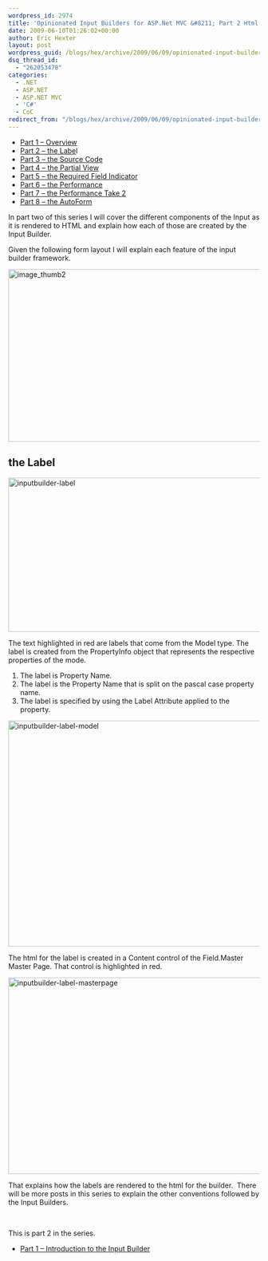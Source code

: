```yaml
---
wordpress_id: 2974
title: 'Opinionated Input Builders for ASP.Net MVC &#8211; Part 2 Html Layout for the Label'
date: 2009-06-10T01:26:02+00:00
author: Eric Hexter
layout: post
wordpress_guid: /blogs/hex/archive/2009/06/09/opinionated-input-builders-for-asp-net-mvc-part-2-html-layout-for-the-label.aspx
dsq_thread_id:
  - "262053478"
categories:
  - .NET
  - ASP.NET
  - ASP.NET MVC
  - 'C#'
  - CoC
redirect_from: "/blogs/hex/archive/2009/06/09/opinionated-input-builders-for-asp-net-mvc-part-2-html-layout-for-the-label.aspx/"
---
```

  * <a href="/blogs/hex/archive/2009/06/09/opinionated-input-builders-for-asp-net-mvc-using-partials-part-i.aspx" target="_blank">Part 1 – Overview</a> 
  * <a href="/blogs/hex/archive/2009/06/09/opinionated-input-builders-for-asp-net-mvc-part-2-html-layout-for-the-label.aspx" target="_blank">Part 2 – the Labe</a>l 
  * <a href="/blogs/hex/archive/2009/06/10/opinionated-input-builders-for-asp-net-mvc-part-3-the-source-code.aspx" target="_blank">Part 3 – the Source Code</a> 
  * <a href="/blogs/hex/archive/2009/06/10/opinionated-input-builders-for-asp-net-mvc-part-3-the-partial-view-inputs.aspx" target="_blank">Part 4 – the Partial View</a> 
  * <a href="/blogs/hex/archive/2009/06/10/opinionated-input-builders-for-asp-net-mvc-part-5-the-required-input.aspx" target="_blank">Part 5 – the Required Field Indicator</a>&#160; 
  * <a href="http://www.lostechies.com/blogs/hex/archive/2009/06/13/opinionated-input-builders-part-6-performance-of-the-builders.aspx" target="_blank">Part 6 – the Performance</a> 
  * <a href="http://www.lostechies.com/blogs/hex/archive/2009/06/14/opinionated-input-builders-part-7-more-on-performance-take-2.aspx" target="_blank">Part 7 – the Performance Take 2</a>
  * <a href="http://www.lostechies.com/blogs/hex/archive/2009/06/17/opinionated-input-builders-part-8-the-auto-form.aspx" target="_blank">Part 8 – the AutoForm</a>

In part two of this series I will cover the different components of the Input as it is rendered to HTML and explain how each of those are created by the Input Builder.

Given the following form layout I will explain each feature of the input builder framework.

[<img style="border-right-width: 0px;border-top-width: 0px;border-bottom-width: 0px;border-left-width: 0px" border="0" alt="image_thumb2" src="http://lostechies.com/content/erichexter/uploads/2011/03/image_thumb2_7DCD6C39.png" width="644" height="346" />](http://lostechies.com/content/erichexter/uploads/2011/03/image5_5EF6F85B.png) 

## the Label

<img style="border-right-width: 0px;border-top-width: 0px;border-bottom-width: 0px;border-left-width: 0px" border="0" alt="inputbuilder-label" src="http://lostechies.com/content/erichexter/uploads/2011/03/inputbuilder-label_43DE294D.png" width="561" height="309" />

The text highlighted in red are labels that come from the Model type. The label is created from the PropertyInfo object that represents the respective properties of the mode.

  1. The label is Property Name. 
  2. The label is the Property Name that is split on the pascal case property name. 
  3. The label is specified by using the Label Attribute applied to the property. 

 <img style="border-right-width: 0px;border-top-width: 0px;border-bottom-width: 0px;border-left-width: 0px" border="0" alt="inputbuilder-label-model" src="http://lostechies.com/content/erichexter/uploads/2011/03/inputbuilder-label-model_554E8A25.png" width="626" height="453" />

The html for the label is created in a Content control of the Field.Master Master Page. That control is highlighted in red.

<img style="border-right-width: 0px;border-top-width: 0px;border-bottom-width: 0px;border-left-width: 0px" border="0" alt="inputbuilder-label-masterpage" src="http://lostechies.com/content/erichexter/uploads/2011/03/inputbuilder-label-masterpage_46A3DE40.png" width="803" height="394" />

That explains how the labels are rendered to the html for the builder.&#160; There will be more posts in this series to explain the other conventions followed by the Input Builders.

&#160;

This is part 2 in the series.

  * <a href="http://www.lostechies.com/blogs/hex/archive/2009/06/09/opinionated-input-builders-for-asp-net-mvc-using-partials-part-i.aspx" target="_blank">Part 1 – Introduction to the Input Builder</a>